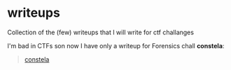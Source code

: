 # writeups

Collection of the (few) writeups that I will write for ctf challanges

I'm bad in CTFs son now I have only a writeup for Forensics chall **constela**:

> [constela](csaw21-constela/README.md)
